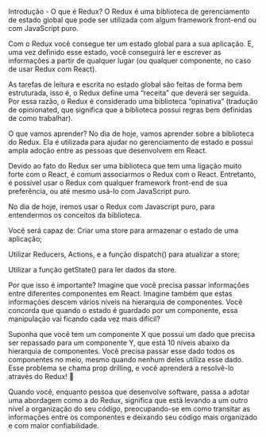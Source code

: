 Introdução - O que é Redux?
O Redux é uma biblioteca de gerenciamento de estado global que pode ser utilizada com algum framework front-end ou com JavaScript puro.

Com o Redux você consegue ter um estado global para a sua aplicação. E, uma vez definido esse estado, você conseguirá ler e escrever as informações a partir de qualquer lugar (ou qualquer componente, no caso de usar Redux com React).

As tarefas de leitura e escrita no estado global são feitas de forma bem estruturada, isso é, o Redux define uma “receita” que deverá ser seguida. Por essa razão, o Redux é considerado uma biblioteca “opinativa” (tradução de opinionated, que significa que a biblioteca possui regras bem definidas de como trabalhar).

O que vamos aprender?
No dia de hoje, vamos aprender sobre a biblioteca do Redux. Ela é utilizada para ajudar no gerenciamento de estado e possui ampla adoção entre as pessoas que desenvolvem em React.

Devido ao fato do Redux ser uma biblioteca que tem uma ligação muito forte com o React, é comum associarmos o Redux com o React. Entretanto, é possível usar o Redux com qualquer framework front-end de sua preferência, ou até mesmo usá-lo com JavaScript puro.

No dia de hoje, iremos usar o Redux com Javascript puro, para entendermos os conceitos da biblioteca.

Você será capaz de:
Criar uma store para armazenar o estado de uma aplicação;

Utilizar Reducers, Actions, e a função dispatch() para atualizar a store;

Utilizar a função getState() para ler dados da store.

Por que isso é importante?
Imagine que você precisa passar informações entre diferentes componentes em React. Imagine também que estas informações descem vários níveis na hierarquia de componentes. Você concorda que quando o estado é guardado por um componente, essa manipulação vai ficando cada vez mais difícil?

Suponha que você tem um componente X que possui um dado que precisa ser repassado para um componente Y, que está 10 níveis abaixo da hierarquia de componentes. Você precisa passar esse dado todos os componentes no meio, mesmo quando nenhum deles utiliza esse dado. Esse problema se chama prop drilling, e você aprenderá a resolvê-lo através do Redux! 🚀

Quando você, enquanto pessoa que desenvolve software, passa a adotar uma abordagem como a do Redux, significa que está levando a um outro nível a organização do seu código, preocupando-se em como transitar as informações entre os componentes e deixando seu código mais organizado e com maior confiabilidade.

